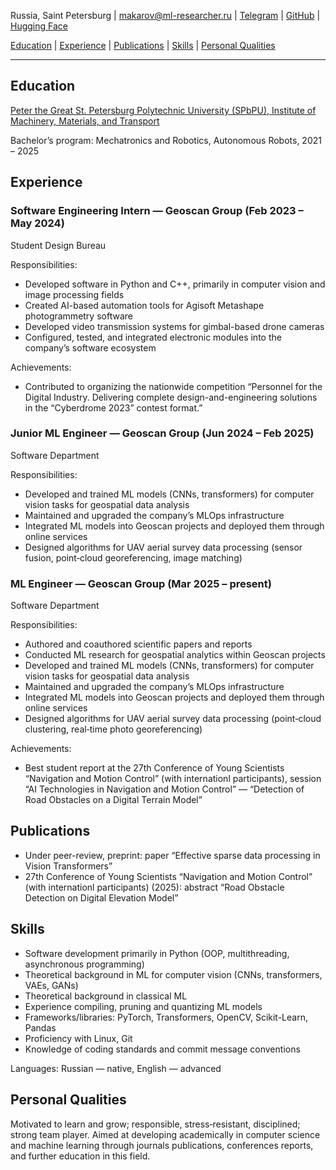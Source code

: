 Russia, Saint Petersburg | [makarov@ml-researcher.ru](mailto:makarov@ml-researcher.ru) | [Telegram](https://t.me/makarov_gv) | [GitHub](https://github.com/makarov-gv) | [Hugging Face](https://huggingface.co/makarov-gv)

[Education](#education) | [Experience](#experience) | [Publications](#publications) | [Skills](#skills) | [Personal Qualities](#personal-qualities)

---

## Education
<ins>Peter the Great St. Petersburg Polytechnic University (SPbPU), Institute of Machinery, Materials, and Transport</ins>

Bachelor’s program: Mechatronics and Robotics, Autonomous Robots, 2021 – 2025

## Experience

### Software Engineering Intern — Geoscan Group (Feb 2023 – May 2024)
Student Design Bureau

Responsibilities:
- Developed software in Python and C++, primarily in computer vision and image processing fields
- Created AI-based automation tools for Agisoft Metashape photogrammetry software
- Developed video transmission systems for gimbal-based drone cameras
- Configured, tested, and integrated electronic modules into the company’s software ecosystem

Achievements:
- Contributed to organizing the nationwide competition “Personnel for the Digital Industry. Delivering complete design-and-engineering solutions in the “Cyberdrome 2023” contest format.”

### Junior ML Engineer — Geoscan Group (Jun 2024 – Feb 2025)
Software Department

Responsibilities:
- Developed and trained ML models (CNNs, transformers) for computer vision tasks for geospatial data analysis
- Maintained and upgraded the company’s MLOps infrastructure
- Integrated ML models into Geoscan projects and deployed them through online services
- Designed algorithms for UAV aerial survey data processing (sensor fusion, point‑cloud georeferencing, image matching)

### ML Engineer — Geoscan Group (Mar 2025 – present)
Software Department

Responsibilities:
- Authored and coauthored scientific papers and reports
- Conducted ML research for geospatial analytics within Geoscan projects
- Developed and trained ML models (CNNs, transformers) for computer vision tasks for geospatial data analysis
- Maintained and upgraded the company’s MLOps infrastructure
- Integrated ML models into Geoscan projects and deployed them through online services
- Designed algorithms for UAV aerial survey data processing (point‑cloud clustering, real‑time photo georeferencing)

Achievements:
- Best student report at the 27th Conference of Young Scientists “Navigation and Motion Control” (with internationl participants), session “AI Technologies in Navigation and Motion Control” — “Detection of Road Obstacles on a Digital Terrain Model”
  
## Publications
- Under peer-review, preprint: paper “Effective sparse data processing in Vision Transformers”
- 27th Conference of Young Scientists “Navigation and Motion Control” (with internationl participants) (2025): abstract “Road Obstacle Detection on Digital Elevation Model”

## Skills
- Software development primarily in Python (OOP, multithreading, asynchronous programming)
- Theoretical background in ML for computer vision (CNNs, transformers, VAEs, GANs)
- Theoretical background in classical ML
- Experience compiling, pruning and quantizing ML models
- Frameworks/libraries: PyTorch, Transformers, OpenCV, Scikit-Learn, Pandas
- Proficiency with Linux, Git
- Knowledge of coding standards and commit message conventions

Languages: Russian — native, English — advanced

## Personal Qualities
Motivated to learn and grow; responsible, stress‑resistant, disciplined; strong team player. Aimed at developing academically in computer science and machine learning through journals publications, conferences reports, and further education in this field.
